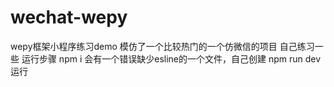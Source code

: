 # wechat-wepy
wepy框架小程序练习demo
模仿了一个比较热门的一个仿微信的项目
自己练习一些
运行步骤
npm i
会有一个错误缺少esline的一个文件，自己创建
npm run dev运行

